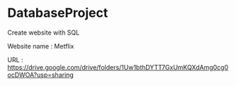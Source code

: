 # DatabaseProject
Create website with SQL

Website name : Metflix

URL : https://drive.google.com/drive/folders/1Uw1bthDYTT7GxUmKQXdAmg0cg0ocDWOA?usp=sharing
